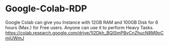 # Google-Colab-RDP
Google Colab can give you Instance with 12GB RAM and 100GB Disk for 6 hours (Max.) for Free users. Anyone can use it to perform Heavy Tasks.
https://colab.research.google.com/drive/1l2Dkh_BQISmPBvCnZhucN8M9oCmjUWmJ
